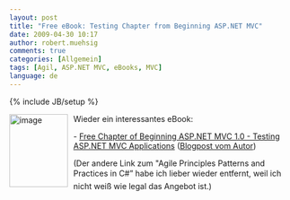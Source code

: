 ```yaml
---
layout: post
title: "Free eBook: Testing Chapter from Beginning ASP.NET MVC"
date: 2009-04-30 10:17
author: robert.muehsig
comments: true
categories: [Allgemein]
tags: [Agil, ASP.NET MVC, eBooks, MVC]
language: de
---
```

{% include JB/setup %}
<p><a href="{{BASE_PATH}}/assets/wp-images-de/image721.png"><img style="border-bottom: 0px; border-left: 0px; margin: 0px 10px 0px 0px; display: inline; border-top: 0px; border-right: 0px" title="image" border="0" alt="image" align="left" src="{{BASE_PATH}}/assets/wp-images-de/image-thumb699.png" width="104" height="130" /></a> Wieder ein interessantes eBook:</p>  <p></p>  <p></p>  <p></p>  <p> - <a href="http://p2p.wrox.com/book-beginning-asp-net-mvc-1-0-isbn-978-0-470-43399-7/74180-free-chapter-9-testing-asp-net-mvc-applications-preview.html#post240422">Free Chapter of Beginning ASP.NET MVC 1.0 - Testing ASP.NET MVC Applications</a> (<a href="http://codeclimber.net.nz/archive/2009/04/29/free-chapter-of-beginning-asp.net-mvc-1.0-ndash-testing-asp.net.aspx">Blogpost vom Autor</a>)</p>  <p> (Der andere Link zum "Agile Principles Patterns and Practices in C#” habe ich lieber wieder entfernt, weil ich nicht weiß wie legal das Angebot ist.) </p>
